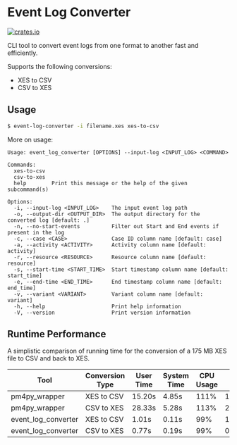 # Event Log Converter

[![crates.io](https://img.shields.io/crates/v/event_log_converter.svg)](https://crates.io/crates/event_log_converter)

CLI tool to convert event logs from one format to another fast and efficiently.

Supports the following conversions:

* XES to CSV
* CSV to XES

## Usage

```bash
$ event-log-converter -i filename.xes xes-to-csv
```

More on usage:

```
Usage: event_log_converter [OPTIONS] --input-log <INPUT_LOG> <COMMAND>

Commands:
  xes-to-csv  
  csv-to-xes  
  help        Print this message or the help of the given subcommand(s)

Options:
  -i, --input-log <INPUT_LOG>    The input event log path
  -o, --output-dir <OUTPUT_DIR>  The output directory for the converted log [default: .]
  -n, --no-start-events          Filter out Start and End events if present in the log
  -c, --case <CASE>              Case ID column name [default: case]
  -a, --activity <ACTIVITY>      Activity column name [default: activity]
  -r, --resource <RESOURCE>      Resource column name [default: resource]
  -s, --start-time <START_TIME>  Start timestamp column name [default: start_time]
  -e, --end-time <END_TIME>      End timestamp column name [default: end_time]
  -v, --variant <VARIANT>        Variant column name [default: variant]
  -h, --help                     Print help information
  -V, --version                  Print version information

```

## Runtime Performance

A simplistic comparison of running time for the conversion of a 175 MB XES file to CSV and back to XES.

| Tool                | Conversion Type | User Time | System Time | CPU Usage | Total Time |
|---------------------|-----------------|-----------|-------------|-----------|------------|
| pm4py_wrapper       | XES to CSV      | 15.20s    | 4.85s       | 111%      | 17.943s    |
| pm4py_wrapper       | CSV to XES      | 28.33s    | 5.28s       | 113%      | 29.682s    |
| event_log_converter | XES to CSV      | 1.01s     | 0.11s       | 99%       | 1.129s     |
| event_log_converter | CSV to XES      | 0.77s     | 0.19s       | 99%       | 0.966s     |